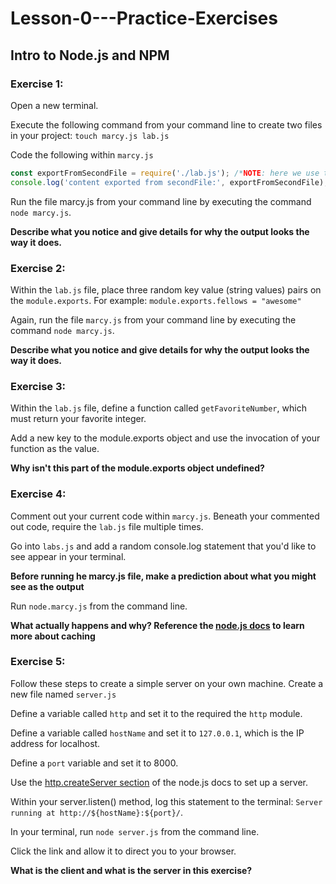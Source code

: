# Lesson-0---Practice-Exercises

## Intro to Node.js and NPM

### Exercise 1:

Open a new terminal.

Execute the following command from your command line to create two files in your project:
`touch marcy.js lab.js`

Code the following within `marcy.js`

```javascript
const exportFromSecondFile = require('./lab.js'); /*NOTE: here we use the relative path*/
console.log('content exported from secondFile:', exportFromSecondFile);
```

Run the file marcy.js from your command line by executing the command `node marcy.js`.

**Describe what you notice and give details for why the output looks the way it does.**

### Exercise 2:

Within the `lab.js` file, place three random key value (string values) pairs on the `module.exports`.
For example: `module.exports.fellows = "awesome"`

Again, run the file `marcy.js` from your command line by executing the command `node marcy.js`.

**Describe what you notice and give details for why the output looks the way it does.**

### Exercise 3:

Within the `lab.js` file, define a function called `getFavoriteNumber`, which must return your favorite integer.

Add a new key to the module.exports object and use the invocation of your function as the value.

**Why isn't this part of the module.exports object undefined?**

### Exercise 4:

Comment out your current code within `marcy.js`.
Beneath your commented out code, require the `lab.js` file multiple times.

Go into `labs.js` and add a random console.log statement that you'd like to see appear in your terminal.

**Before running he marcy.js file, make a prediction about what you might see as the output**

Run `node.marcy.js` from the command line.

**What actually happens and why? Reference the [node.js docs](https://nodejs.org/docs/latest/api/modules.html#modules_caching) to learn more about caching**

### Exercise 5:

Follow these steps to create a simple server on your own machine.
Create a new file named `server.js`

Define a variable called `http` and set it to the required the `http` module.

Define a variable called `hostName` and set it to `127.0.0.1`, which is the IP address for localhost.

Define a `port` variable and set it to 8000.

Use the [http.createServer section](https://nodejs.org/api/http.html#http_http_createserver_options_requestlistener) of the node.js docs to set up a server.

Within your server.listen() method, log this statement to the terminal:
`Server running at http://${hostName}:${port}/`.

In your terminal, run `node server.js` from the command line.

Click the link and allow it to direct you to your browser.

**What is the client and what is the server in this exercise?**
